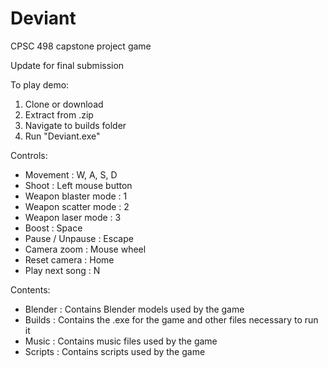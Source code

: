 # Deviant

CPSC 498 capstone project game

Update for final submission

To play demo:
1. Clone or download
2. Extract from .zip
3. Navigate to builds folder
4. Run "Deviant.exe"

Controls:
- Movement : W, A, S, D
- Shoot : Left mouse button
- Weapon blaster mode : 1
- Weapon scatter mode : 2
- Weapon laser mode : 3
- Boost : Space
- Pause / Unpause : Escape
- Camera zoom : Mouse wheel
- Reset camera : Home
- Play next song : N

Contents:
- Blender : Contains Blender models used by the game
- Builds : Contains the .exe for the game and other files necessary to run it
- Music : Contains music files used by the game
- Scripts : Contains scripts used by the game 
